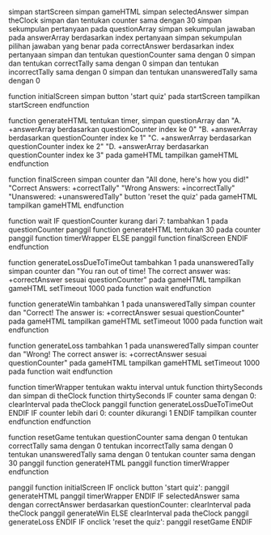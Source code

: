 simpan startScreen
simpan gameHTML
simpan selectedAnswer
simpan theClock
simpan dan tentukan counter sama dengan 30
simpan sekumpulan pertanyaan pada questionArray
simpan sekumpulan jawaban pada answerArray berdasarkan index pertanyaan
simpan sekumpulan pilihan jawaban yang benar pada correctAnswer berdasarkan index pertanyaan
simpan dan tentukan questionCounter sama dengan 0
simpan dan tentukan correctTally sama dengan 0
simpan dan tentukan incorrectTally sama dengan 0
simpan dan tentukan unansweredTally sama dengan 0

function initialScreen
	simpan button 'start quiz' pada startScreen
	tampilkan startScreen
endfunction

function generateHTML
	tentukan timer, simpan questionArray dan
		"A. +answerArray berdasarkan questionCounter index ke 0"
		"B. +answerArray berdasarkan questionCounter index ke 1"
		"C. +answerArray berdasarkan questionCounter index ke 2"
		"D. +answerArray berdasarkan questionCounter index ke 3"
	pada gameHTML
	tampilkan gameHTML
endfunction

function finalScreen
	simpan counter dan
		"All done, here's how you did!"
		"Correct Answers: +correctTally"
		"Wrong Answers: +incorrectTally"
		"Unanswered: +unansweredTally"
		button 'reset the quiz'
	pada gameHTML
	tampilkan gameHTML
endfunction

function wait
	IF questionCounter kurang dari 7:
		tambahkan 1 pada questionCounter
		panggil function generateHTML
		tentukan 30 pada counter
		panggil function timerWrapper
	ELSE
		panggil function finalScreen
	ENDIF
endfunction

function generateLossDueToTimeOut
	tambahkan 1 pada unansweredTally
	simpan counter dan 
		"You ran out of time!  The correct answer was: +correctAnswer sesuai questionCounter"
	pada gameHTML
	tampilkan gameHTML
	setTimeout 1000 pada function wait
endfunction

function generateWin
	tambahkan 1 pada unansweredTally
	simpan counter dan 
		"Correct! The answer is: +correctAnswer sesuai questionCounter"
	pada gameHTML
	tampilkan gameHTML
	setTimeout 1000 pada function wait
endfunction

function generateLoss
	tambahkan 1 pada unansweredTally
	simpan counter dan 
		"Wrong! The correct answer is: +correctAnswer sesuai questionCounter"
	pada gameHTML
	tampilkan gameHTML
	setTimeout 1000 pada function wait
endfunction

function timerWrapper
	tentukan waktu interval untuk function thirtySeconds dan simpan di theClock
	function thirtySeconds
		IF counter sama dengan 0:
			clearInterval pada theClock
			panggil function generateLossDueToTimeOut
		ENDIF
		IF counter lebih dari 0:
			counter dikurangi 1
		ENDIF
		tampilkan counter
	endfunction
endfunction

function resetGame
	tentukan questionCounter sama dengan 0
	tentukan correctTally sama dengan 0
	tentukan incorrectTally sama dengan 0
	tentukan unansweredTally sama dengan 0
	tentukan counter sama dengan 30
	panggil function generateHTML
	panggil function timerWrapper
endfunction

panggil function initialScreen
	IF onclick button 'start quiz':
		panggil generateHTML
		panggil timerWrapper
	ENDIF
		IF selectedAnswer sama dengan correctAnswer berdasarkan questionCounter:
			clearInterval pada theClock
			panggil generateWin
		ELSE
			clearInterval pada theClock
			panggil generateLoss
		ENDIF
	IF onclick 'reset the quiz':
		panggil resetGame
	ENDIF
	

















			